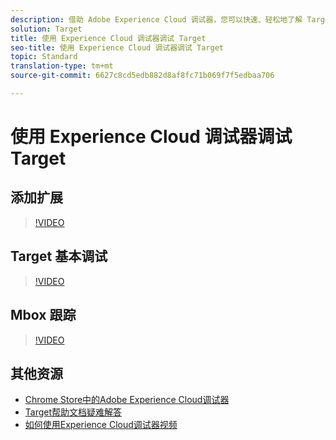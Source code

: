 ```yaml
---
description: 借助 Adobe Experience Cloud 调试器，您可以快速、轻松地了解 Target 实施。您可以快速查看库配置、检查请求以确保正确传递自定义参数、打开控制台日志记录以及禁用所有 Target 请求。在 Experience Cloud 中进行身份验证后，您可以使用功能强大的 Mbox 跟踪工具来检查您的活动和受众资格以及访客配置文件。
solution: Target
title: 使用 Experience Cloud 调试器调试 Target
seo-title: 使用 Experience Cloud 调试器调试 Target
topic: Standard
translation-type: tm+mt
source-git-commit: 6627c8cd5edb882d8af8fc71b069f7f5edbaa706

---
```



# 使用 Experience Cloud 调试器调试 Target

## 添加扩展

>[!VIDEO](https://video.tv.adobe.com/v/23114/?quality=12&captions=chi_hans)

## Target 基本调试

>[!VIDEO](https://video.tv.adobe.com/v/23115/?quality=12&captions=chi_hans)

## Mbox 跟踪

>[!VIDEO](https://video.tv.adobe.com/v/23113/?quality=12&captions=chi_hans)

## 其他资源

+ [Chrome Store中的Adobe Experience Cloud调试器](https://chrome.google.com/webstore/detail/adobe-experience-cloud-de/ocdmogmohccmeicdhlhhgepeaijenapj?hl=en)
+ [Target帮助文档疑难解答](https://marketing.adobe.com/resources/help/en_US/target/target/r_troubleshooting_target.html)
+ [如何使用Experience Cloud调试器视频](https://helpx.adobe.com/marketing-cloud-core/kt/using/experience-cloud-debugger-feature-video-use.html)
